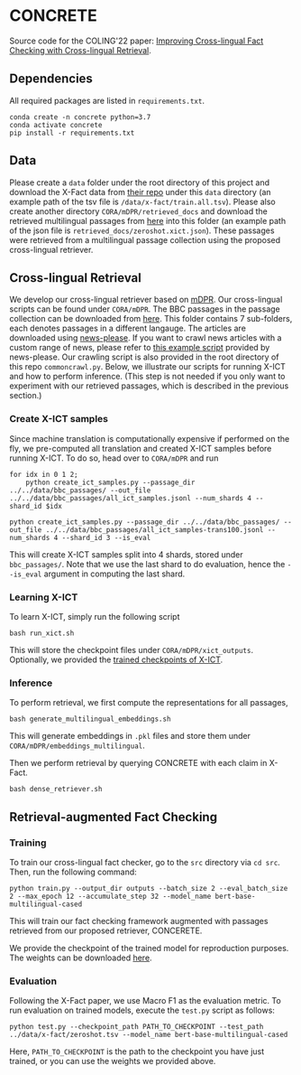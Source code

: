# CONCRETE

Source code for the COLING'22 paper: [Improving Cross-lingual Fact Checking with Cross-lingual Retrieval](abc).
 
## Dependencies
All required packages are listed in `requirements.txt`.

```
conda create -n concrete python=3.7
conda activate concrete
pip install -r requirements.txt
```

## Data
Please create a `data` folder under the root directory of this project and download the X-Fact data from [their repo](https://github.com/utahnlp/x-fact/tree/main/data) under this `data` directory (an example path of the tsv file is `/data/x-fact/train.all.tsv`). Please also create another directory `CORA/mDPR/retrieved_docs` and download the retrieved multilingual passages from [here](https://drive.google.com/drive/folders/11Yx4eu-ZitKPOwAbyz7JmcnNz_wURA5D?usp=sharing) into this folder (an example path of the json file is `retrieved_docs/zeroshot.xict.json`). These passages were retrieved from a multilingual passage collection using the proposed cross-lingual retriever.



## Cross-lingual Retrieval
We develop our cross-lingual retriever based on [mDPR](https://github.com/AkariAsai/CORA/tree/main/mDPR). Our cross-lingual scripts can be found under `CORA/mDPR`. The BBC passages in the passage collection can be downloaded from [here](https://drive.google.com/drive/folders/1q4riRjPTKGD-Ji0h8Dx2E1qRTHZ1A3NV?usp=sharing). This folder contains 7 sub-folders, each denotes passages in a different langauge. The articles are downloaded using [news-please](https://github.com/fhamborg/news-please). If you want to crawl news articles with a custom range of news, please refer to [this example script](https://github.com/fhamborg/news-please/blob/master/newsplease/examples/commoncrawl.py) provided by news-please. Our crawling script is also provided in the root directory of this repo `commoncrawl.py`. Below, we illustrate our scripts for running X-ICT and how to perform inference. (This step is not needed if you only want to experiment with our retrieved passages, which is described in the previous section.)

### Create X-ICT samples
Since machine translation is computationally expensive if performed on the fly, we pre-computed all translation and created X-ICT samples before running X-ICT. To do so, head over to `CORA/mDPR` and run

```
for idx in 0 1 2;
    python create_ict_samples.py --passage_dir ../../data/bbc_passages/ --out_file ../../data/bbc_passages/all_ict_samples.jsonl --num_shards 4 --shard_id $idx
```


```
python create_ict_samples.py --passage_dir ../../data/bbc_passages/ --out_file ../../data/bbc_passages/all_ict_samples-trans100.jsonl --num_shards 4 --shard_id 3 --is_eval
```

This will create X-ICT samples split into 4 shards, stored under `bbc_passages/`. Note that we use the last shard to do evaluation, hence the `--is_eval` argument in computing the last shard.

### Learning X-ICT
To learn X-ICT, simply run the following script

```
bash run_xict.sh
```
This will store the checkpoint files under `CORA/mDPR/xict_outputs`. Optionally, we provided the [trained checkpoints of X-ICT](https://drive.google.com/file/d/1pY9gNieMpEIadRHe8Lxq-tRmloxbf0ZJ/view?usp=sharing).

### Inference
To perform retrieval, we first compute the representations for all passages,

```
bash generate_multilingual_embeddings.sh
```
This will generate embeddings in `.pkl` files and store them under `CORA/mDPR/embeddings_multilingual`.


Then we perform retrieval by querying CONCRETE with each claim in X-Fact.

```
bash dense_retriever.sh
```



## Retrieval-augmented Fact Checking

### Training
To train our cross-lingual fact checker, go to the `src` directory via `cd src`. Then, run the following command:

```
python train.py --output_dir outputs --batch_size 2 --eval_batch_size 2 --max_epoch 12 --accumulate_step 32 --model_name bert-base-multilingual-cased
```

This will train our fact checking framework augmented with passages retrieved from our proposed retriever, CONCERETE.

We provide the checkpoint of the trained model for reproduction purposes. The weights can be downloaded [here](https://drive.google.com/file/d/16LO6R-Xjei08YyJxi1kzT-QBxY8Nrpf_/view?usp=sharing).

### Evaluation
Following the X-Fact paper, we use Macro F1 as the evaluation metric. To run evaluation on trained models, execute the `test.py` script as follows:

```
python test.py --checkpoint_path PATH_TO_CHECKPOINT --test_path ../data/x-fact/zeroshot.tsv --model_name bert-base-multilingual-cased
```

Here, `PATH_TO_CHECKPOINT` is the path to the checkpoint you have just trained, or you can use the weights we provided above.